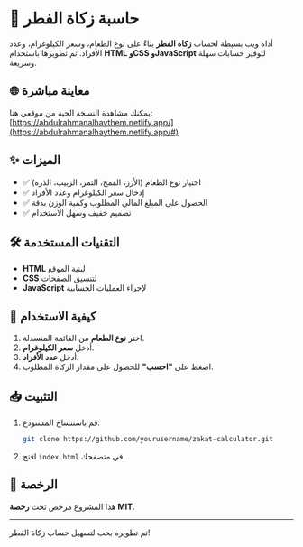 # 📌 حاسبة زكاة الفطر

أداة ويب بسيطة لحساب **زكاة الفطر** بناءً على نوع الطعام، وسعر الكيلوغرام، وعدد الأفراد. تم تطويرها باستخدام **HTML وCSS وJavaScript** لتوفير حسابات سهلة وسريعة.

## 🌐 معاينة مباشرة
يمكنك مشاهدة النسخة الحية من موقعي هنا: [https://abdulrahmanalhaythem.netlify.app/](https://abdulrahmanalhaythem.netlify.app/#)

## ✨ الميزات
- ✅ اختيار نوع الطعام (الأرز، القمح، التمر، الزبيب، الذرة)
- ✅ إدخال سعر الكيلوغرام وعدد الأفراد
- ✅ الحصول على المبلغ المالي المطلوب وكمية الوزن بدقة
- ✅ تصميم خفيف وسهل الاستخدام

## 🛠️ التقنيات المستخدمة
- **HTML** لبنية الموقع
- **CSS** لتنسيق الصفحات
- **JavaScript** لإجراء العمليات الحسابية

## 🚀 كيفية الاستخدام
1. اختر **نوع الطعام** من القائمة المنسدلة.
2. أدخل **سعر الكيلوغرام**.
3. أدخل **عدد الأفراد**.
4. اضغط على **"احسب"** للحصول على مقدار الزكاة المطلوب.

## 📥 التثبيت
1. قم باستنساخ المستودع:
   ```sh
   git clone https://github.com/yourusername/zakat-calculator.git
   ```
2. افتح `index.html` في متصفحك.

## 📜 الرخصة
هذا المشروع مرخص تحت **رخصة MIT**.

---
تم تطويره بحب لتسهيل حساب زكاة الفطر!